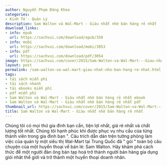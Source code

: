 ```yaml
---
author: Nguyễn Phạm Đăng Khoa
categories:
- Kinh Tế - Quản Lý
description: Sam Walton và Wal-Mart - Giàu nhất nhờ bán hàng rẻ nhất
download_links:
- info: epub
  url: https://sachvui.com/download/epub/358
- info: mobi
  url: https://sachvui.com/download/mobi/3053
- info: pdf
  url: https://sachvui.com/download/pdf/3054
image: https://sachvui.com/cover/2015/Sam-Walton-va-Wal-Mart---Giau-nhat-nho-ban-hang-re-nhat.jpg
layout: post
permalink: /sam-walton-va-wal-mart-giau-nhat-nho-ban-hang-re-nhat.html
tags:
- tải sách miễn phí
- tải sách nhanh
- tải ebooks miễn phí
- pdf miễn phí
- Sam Walton và Wal-Mart - Giàu nhất nhờ bán hàng rẻ nhất ebook
- Sam Walton và Wal-Mart - Giàu nhất nhờ bán hàng rẻ nhất pdf
thumbnail_url: https://sachvui.com/cover/2015/Sam-Walton-va-Wal-Mart---Giau-nhat-nho-ban-hang-re-nhat.jpg
title: Sam Walton và Wal-Mart - Giàu nhất nhờ bán hàng rẻ nhất
---
```


 <div class="item-desc text-justify"> <p>Chúng tôi có mọi thứ gia đình bạn cần, tiện lợi nhất, giá rẻ nhất và chất lượng tốt nhất. Chúng tôi hạnh phúc khi được phục vụ nhu cầu của từng thành viên trong gia đình bạn ". Câu trích dẫn dán trên tường phòng làm việc của quản lý một siêu thị Wal-Mart tại Trung Quốc đã " gói " toàn bộ câu chuyện của một huyền thoại về bán lẻ: Sam Walton. Hãy khám phá cách thức để một người đàn ông bán tạp hoá trở thành người bán hàng gia dụng giỏi nhât thế giới và trở thành một huyền thoại doanh nhân.</p> </div>